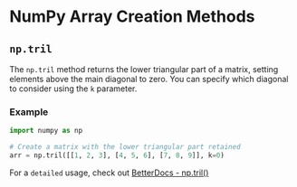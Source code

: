 # NumPy Array Creation Methods

## `np.tril`

The `np.tril` method returns the lower triangular part of a matrix, setting elements above the main diagonal to zero. You can specify which diagonal to consider using the `k` parameter.

### Example

```python
import numpy as np

# Create a matrix with the lower triangular part retained
arr = np.tril([[1, 2, 3], [4, 5, 6], [7, 8, 9]], k=0)
```

For a `detailed` usage, check out [BetterDocs - np.tril()](https://betterdocs.tech/python/libs/numpy/stable/creation/tril)